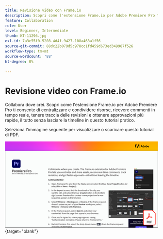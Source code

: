 ```yaml
---
title: Revisione video con Frame.io
description: Scopri come l'estensione Frame.io per Adobe Premiere Pro ti consente di centralizzare e condividere risorse, ricevere commenti in tempo reale, tenere traccia delle revisioni e ottenere approvazioni più rapide, il tutto senza uscire dalla timeline
feature: Collaboration
role: User
level: Beginner, Intermediate
thumb: KT-11296.jpg
exl-id: 7a3e55f0-5208-4d4f-9427-108a468a1f56
source-git-commit: 88dc22b079d5c978cc1fd459d673ed349987f526
workflow-type: tm+mt
source-wordcount: '88'
ht-degree: 0%

---
```


# Revisione video con Frame.io

Collabora dove crei. Scopri come l&#39;estensione Frame.io per Adobe Premiere Pro ti consente di centralizzare e condividere risorse, ricevere commenti in tempo reale, tenere traccia delle revisioni e ottenere approvazioni più rapide, il tutto senza lasciare la timeline in questo tutorial pratico.

Seleziona l&#39;immagine seguente per visualizzare o scaricare questo tutorial di PDF.

[![Immagine della prima pagina dell&#39;esercitazione](assets/Videoreviewwithframe.png)](assets/Video-review-with-Frame.io.pdf){target="blank"}
